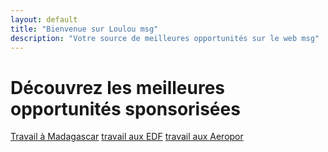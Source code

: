 ```yaml
---
layout: default
title: "Bienvenue sur Loulou msg"
description: "Votre source de meilleures opportunités sur le web msg"
---
```


# Découvrez les meilleures opportunités sponsorisées

<div class="button-container">
    <a href="{{ '/page1.html' | relative_url }}" class="btn btn-madagascar">Travail à Madagascar</a>
    <a href="page2.html" class="btn btn-france">travail aux EDF</a>
    <a href="page3.md" class="btn btn-canada">travail aux Aeropor</a>
</div>
